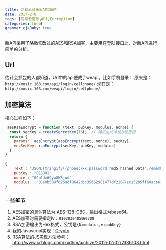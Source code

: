```yaml
---
title: 网易云音乐新API简述
date: 2017-2-8
tags: [网易云音乐,API,Encryption]
categories: [Web]
grammar_cjkRuby: true
---
```



新API采用了略微修改过的AES和RSA加密，主要用在登陆接口上，对新API进行简单的分析。
## Url
估计会抓包的人都知道，Url中的api便成了weapi。比如手机登录：
原来是：`http://music.163.com/api/login/cellphone/`
现在是：`http://music.163.com/weapi/login/cellphone/`

## 加密算法
核心过程如下：
```Javascript
 aesRsaEncrypt = function (text, pubKey, modulus, nonce) {
  const secKey = createSecretKey(16);  // 随机生成16位加密密钥
  return {
	params:  aesEncrypt(aesEncrypt(text, nonce), secKey),
	encSecKey: rsaEncrypt(secKey, pubKey, modulus)
  }
}
```
<!--more-->
```javascript
{
	Text : "JSON.stringify({phone:xxx,password:"md5 hashed Data",rememberLogin:"true"})" //需要加密的post body
	pubKey : "010001"
	nonce : "0CoJUm6Qyw8W8jud"
	modulus : "00e0b509f6259df8642dbc35662901477df22677ec152b5ff68ace615bb7b725152b3ab17a876aea8a5aa76d2e417629ec4ee341f56135fccf695280104e0312ecbda92557c93870114af6c9d05c4f7f0c3685b7a46bee255932575cce10b424d813cfe4875d3e82047b97ddef52741d546b8e289dc6935b3ece0462db0a22b8e7"
}
```

### 一些细节
1. AES加密的具体算法为:AES-128-CBC，输出格式为base64。
2. AES加密时需要指定iv：`0102030405060708`
3. RSA加密输出为Hex格式，公钥是`{N:modulus,e:pubKey}`
4. 我的Javascript实现：[Crypto](https://github.com/stkevintan/Cube/blob/master/src/model/Crypto.js)
5. RSA算法的JS实现方法参考：<http://www.cnblogs.com/kxdhm/archive/2012/02/02/2336103.html>

